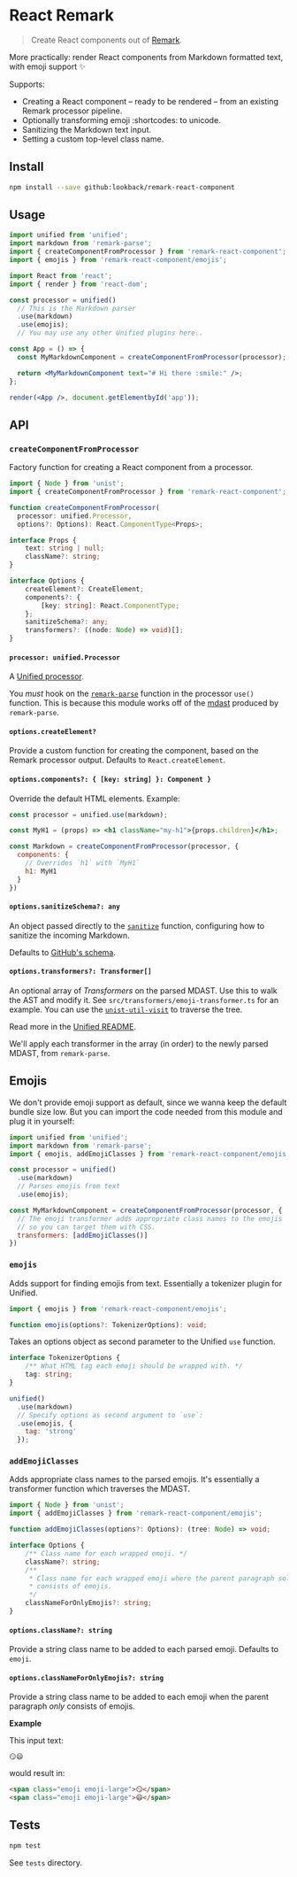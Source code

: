 # React Remark

> Create React components out of [Remark](https://github.com/remarkjs/remark).

More practically: render React components from Markdown formatted text, with emoji support ✨

Supports:

- Creating a React component – ready to be rendered – from an existing Remark processor pipeline.
- Optionally transforming emoji :shortcodes: to unicode.
- Sanitizing the Markdown text input.
- Setting a custom top-level class name.

## Install

```bash
npm install --save github:lookback/remark-react-component
```

## Usage

```jsx
import unified from 'unified';
import markdown from 'remark-parse';
import { createComponentFromProcessor } from 'remark-react-component';
import { emojis } from 'remark-react-component/emojis';

import React from 'react';
import { render } from 'react-dom';

const processor = unified()
  // This is the Markdown parser
  .use(markdown)
  .use(emojis);
  // You may use any other Unified plugins here..

const App = () => {
  const MyMarkdownComponent = createComponentFromProcessor(processor);

  return <MyMarkdownComponent text="# Hi there :smile:" />;
};

render(<App />, document.getElementbyId('app'));
```

## API

### `createComponentFromProcessor`

Factory function for creating a React component from a processor.

```ts
import { Node } from 'unist';
import { createComponentFromProcessor } from 'remark-react-component';

function createComponentFromProcessor(
  processor: unified.Processor,
  options?: Options): React.ComponentType<Props>;

interface Props {
    text: string | null;
    className?: string;
}

interface Options {
    createElement?: CreateElement;
    components?: {
        [key: string]: React.ComponentType;
    };
    sanitizeSchema?: any;
    transformers?: ((node: Node) => void)[];
}
```

#### `processor: unified.Processor`

A [Unified processor](https://github.com/unifiedjs/unified#processor).

You *must* hook on the [`remark-parse`](https://github.com/remarkjs/remark/tree/master/packages/remark-parse) function in the processor `use()` function. This is because this module works off of the [mdast](https://github.com/syntax-tree/mdast) produced by `remark-parse`.

#### `options.createElement?`

Provide a custom function for creating the component, based on the Remark processor output. Defaults to `React.createElement`.

#### `options.components?: { [key: string] }: Component }`

Override the default HTML elements. Example:

```jsx
const processor = unified.use(markdown);

const MyH1 = (props) => <h1 className="my-h1">{props.children}</h1>;

const Markdown = createComponentFromProcessor(processor, {
  components: {
    // Overrides `h1` with `MyH1`
    h1: MyH1
  }
})
```

#### `options.sanitizeSchema?: any`

An object passed directly to the [`sanitize`](https://github.com/syntax-tree/hast-util-sanitize) function, configuring how to sanitize the incoming Markdown.

Defaults to [GitHub's schema](https://github.com/syntax-tree/hast-util-sanitize/blob/master/lib/github.json).

#### `options.transformers?: Transformer[]`

An optional array of *Transformers* on the parsed MDAST. Use this to walk the AST and modify it. See `src/transformers/emoji-transformer.ts` for an example. You can use the [`unist-util-visit`](https://github.com/syntax-tree/unist-util-visit) to traverse the tree.

Read more in the [Unified README](https://github.com/unifiedjs/unified#description).

We'll apply each transformer in the array (in order) to the newly parsed MDAST, from `remark-parse`.

## Emojis

We don't provide emoji support as default, since we wanna keep the default bundle size low. But you can import the code needed from this module and plug it in yourself:

```js
import unified from 'unified';
import markdown from 'remark-parse';
import { emojis, addEmojiClasses } from 'remark-react-component/emojis';

const processor = unified()
  .use(markdown)
  // Parses emojis from text
  .use(emojis);

const MyMarkdownComponent = createComponentFromProcessor(processor, {
  // The emoji transformer adds appropriate class names to the emojis
  // so you can target them with CSS.
  transformers: [addEmojiClasses()]
})
```

### `emojis`

Adds support for finding emojis from text. Essentially a tokenizer plugin for Unified.

```ts
import { emojis } from 'remark-react-component/emojis';

function emojis(options?: TokenizerOptions): void;
```

Takes an options object as second parameter to the Unified `use` function.

```ts
interface TokenizerOptions {
    /** What HTML tag each emoji should be wrapped with. */
    tag: string;
}
```

```js
unified()
  .use(markdown)
  // Specify options as second argument to `use`:
  .use(emojis, {
    tag: 'strong'
  });
```

### `addEmojiClasses`

Adds appropriate class names to the parsed emojis. It's essentially a transformer function which traverses the MDAST.

```ts
import { Node } from 'unist';
import { addEmojiClasses } from 'remark-react-component/emojis';

function addEmojiClasses(options?: Options): (tree: Node) => void;

interface Options {
    /** Class name for each wrapped emoji. */
    className?: string;
    /**
     * Class name for each wrapped emoji where the parent paragraph solely
     * consists of emojis.
     */
    classNameForOnlyEmojis?: string;
}
```

#### `options.className?: string`

Provide a string class name to be added to each parsed emoji. Defaults to `emoji`.

#### `options.classNameForOnlyEmojis?: string`

Provide a string class name to be added to each emoji when the parent paragraph *only* consists of emojis.

**Example**

This input text:

```
😏😄
```

would result in:

```html
<span class="emoji emoji-large">😏</span>
<span class="emoji emoji-large">😄</span>
```

## Tests

```bash
npm test
```

See `tests` directory.
